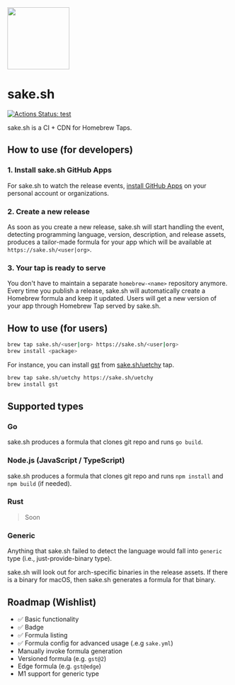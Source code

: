 <img src="https://github.com/uetchy/sake/blob/master/.github/sake.png?raw=true" width="140" />

# sake.sh

[![Actions Status: test](https://github.com/sake-sh/sake/workflows/test/badge.svg)](https://github.com/sake-sh/sake/actions?query=test)

sake.sh is a CI + CDN for Homebrew Taps.

## How to use (for developers)

### 1. Install sake.sh GitHub Apps

For sake.sh to watch the release events, [install GitHub Apps](https://github.com/apps/sake-sh) on your personal account or organizations.

### 2. Create a new release

As soon as you create a new release, sake.sh will start handling the event, detecting programming language, version, description, and release assets, produces a tailor-made formula for your app which will be available at `https://sake.sh/<user|org>`.

### 3. Your tap is ready to serve

You don't have to maintain a separate `homebrew-<name>` repository anymore. Every time you publish a release, sake.sh will automatically create a Homebrew formula and keep it updated. Users will get a new version of your app through Homebrew Tap served by sake.sh.

## How to use (for users)

```bash
brew tap sake.sh/<user|org> https://sake.sh/<user|org>
brew install <package>
```

For instance, you can install [gst](https://github.com/uetchy/gst) from [sake.sh/uetchy](https://sake.sh/uetchy/gst) tap.

```bash
brew tap sake.sh/uetchy https://sake.sh/uetchy
brew install gst
```

## Supported types

### Go

sake.sh produces a formula that clones git repo and runs `go build`.

### Node.js (JavaScript / TypeScript)

sake.sh produces a formula that clones git repo and runs `npm install` and `npm build` (if needed).

### Rust

> Soon

### Generic

Anything that sake.sh failed to detect the language would fall into `generic` type (i.e., just-provide-binary type).

sake.sh will look out for arch-specific binaries in the release assets. If there is a binary for macOS, then sake.sh generates a formula for that binary.

## Roadmap (Wishlist)

- ✅ Basic functionality
- ✅ Badge
- ✅ Formula listing
- ✅ Formula config for advanced usage (.e.g `sake.yml`)
- Manually invoke formula generation
- Versioned formula (e.g. `gst@2`)
- Edge formula (e.g. `gst@edge`)
- M1 support for generic type
